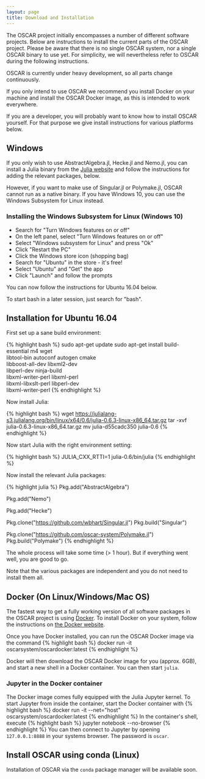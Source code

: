 ```yaml
---
layout: page
title: Download and Installation
---
```


The OSCAR project initially encompasses a number of different software projects. 
Below are instructions to install the current parts of the OSCAR project.
Please be aware that there is no single OSCAR system, nor a single OSCAR binary
to use yet. For simplicity, we will nevertheless refer to OSCAR during the following
instructions.

OSCAR is currently under heavy development, so all parts
change continuously.

If you only intend to use OSCAR we recommend you install Docker on your machine and
install the OSCAR Docker image, as this is intended to work everywhere.

If you are a developer, you will probably want to know how to install OSCAR yourself.
For that purpose we give install instructions for various platforms below.

## Windows

If you only wish to use AbstractAlgebra.jl, Hecke.jl and Nemo.jl, you can install a
Julia binary from the [Julia website](https://julialang.org) and follow the instructions
for adding the relevant packages, below.

However, if you want to make use of Singular.jl or Polymake.jl, OSCAR cannot run as a
native binary. If you have Windows 10, you can use the Windows Subsystem for Linux
instead.

### Installing the Windows Subsystem for Linux (Windows 10)

  * Search for "Turn Windows features on or off"
  * On the left panel, select "Turn Windows features on or off"
  * Select "Windows subsystem for Linux" and press "Ok"
  * Click "Restart the PC"
  * Click the Windows store icon (shopping bag)
  * Search for "Ubuntu" in the store - it's free!
  * Select "Ubuntu" and "Get" the app
  * Click "Launch" and follow the prompts

You can now follow the instructions for Ubuntu 16.04 below.

To start bash in a later session, just search for "bash".

## Installation for Ubuntu 16.04

First set up a sane build environment:

{% highlight bash %}
sudo apt-get update
sudo apt-get install build-essential m4 wget \
                     libtool-bin autoconf autogen cmake \
                     libboost-all-dev libxml2-dev \
                     libperl-dev ninja-build \
                     libxml-writer-perl libxml-perl \
                     libxml-libxslt-perl libperl-dev \
                     libxml-writer-perl
{% endhighlight %}

Now install Julia:

{% highlight bash %}
wget https://julialang-s3.julialang.org/bin/linux/x64/0.6/julia-0.6.3-linux-x86_64.tar.gz
tar -xvf julia-0.6.3-linux-x86_64.tar.gz
mv julia-d55cadc350 julia-0.6
{% endhighlight %}

Now start Julia with the right environment setting:

{% highlight bash %}
JULIA_CXX_RTTI=1 julia-0.6/bin/julia
{% endhighlight %}

Now install the relevant Julia packages:

{% highlight julia %}
Pkg.add("AbstractAlgebra")

Pkg.add("Nemo")

Pkg.add("Hecke")

Pkg.clone("https://github.com/wbhart/Singular.jl")
Pkg.build("Singular")

Pkg.clone("https://github.com/oscar-system/Polymake.jl")
Pkg.build("Polymake")
{% endhighlight %}

The whole process will take some time (> 1 hour). But if everything went well, you are
good to go.

Note that the various packages are independent and you do not need to install them all.

## Docker (On Linux/Windows/Mac OS)

The fastest way to get a fully working version of all software packages
in the OSCAR project is using [Docker](http://www.docker.com). To install
Docker on your system, follow the instructions on [the Docker website](https://docs.docker.com/install/).

Once you have Docker installed, you can run the OSCAR Docker image via the command
{% highlight bash %}
docker run -it oscarsystem/oscardocker:latest
{% endhighlight %}

Docker will then download the OSCAR Docker image for you (approx. 6GB), and start a new
shell in a Docker container. You can then start `julia`.

### Jupyter in the Docker container

The Docker image comes fully equipped with the Julia Jupyter kernel. To start Jupyter from
inside the container, start the Docker container with
{% highlight bash %}
docker run -it --net="host" oscarsystem/oscardocker:latest
{% endhighlight %}
In the container's shell, execute
{% highlight bash %}
jupyter notebook --no-browser
{% endhighlight %}
You can then connect to Jupyter by opening `127.0.0.1:8888` in your systems browser.
The password is `oscar`.

## Install OSCAR using conda (Linux)

Installation of OSCAR via the `conda` package manager will be available soon.
